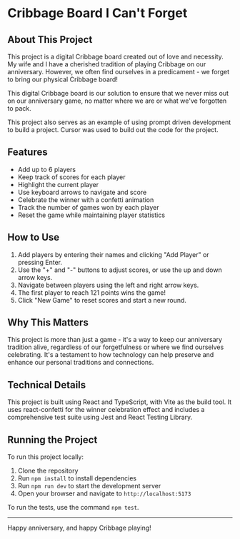 # Cribbage Board I Can't Forget

## About This Project

This project is a digital Cribbage board created out of love and necessity. My wife and I have a cherished tradition of playing Cribbage on our anniversary. However, we often find ourselves in a predicament - we forget to bring our physical Cribbage board!

This digital Cribbage board is our solution to ensure that we never miss out on our anniversary game, no matter where we are or what we've forgotten to pack.

This project also serves as an example of using prompt driven development to build a project. Cursor was used to build out the code for the project.

## Features

- Add up to 6 players
- Keep track of scores for each player
- Highlight the current player
- Use keyboard arrows to navigate and score
- Celebrate the winner with a confetti animation
- Track the number of games won by each player
- Reset the game while maintaining player statistics

## How to Use

1. Add players by entering their names and clicking "Add Player" or pressing Enter.
2. Use the "+" and "-" buttons to adjust scores, or use the up and down arrow keys.
3. Navigate between players using the left and right arrow keys.
4. The first player to reach 121 points wins the game!
5. Click "New Game" to reset scores and start a new round.

## Why This Matters

This project is more than just a game - it's a way to keep our anniversary tradition alive, regardless of our forgetfulness or where we find ourselves celebrating. It's a testament to how technology can help preserve and enhance our personal traditions and connections.

## Technical Details

This project is built using React and TypeScript, with Vite as the build tool. It uses react-confetti for the winner celebration effect and includes a comprehensive test suite using Jest and React Testing Library.

## Running the Project

To run this project locally:

1. Clone the repository
2. Run `npm install` to install dependencies
3. Run `npm run dev` to start the development server
4. Open your browser and navigate to `http://localhost:5173`

To run the tests, use the command `npm test`.

---

Happy anniversary, and happy Cribbage playing!
